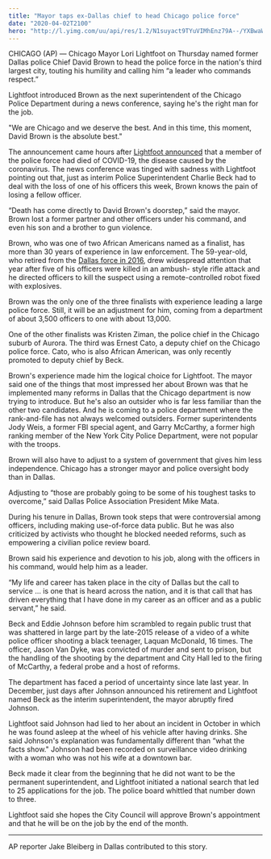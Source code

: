 ```yaml
---
title: "Mayor taps ex-Dallas chief to head Chicago police force"
date: "2020-04-02T2100"
hero: "http://l.yimg.com/uu/api/res/1.2/N1suyact9TYuVIMhEnz79A--/YXBwaWQ9eXRhY2h5b247aD04Njt3PTEzMDs-/https://media.zenfs.com/en/ap.org/4555d6b17be96be19fbf02dcd6a76bf6"
---
```

CHICAGO (AP) — Chicago Mayor Lori Lightfoot on Thursday named former
Dallas police Chief David Brown to head the police force in the nation's
third largest city, touting his humility and calling him “a leader who
commands respect.”

Lightfoot introduced Brown as the next superintendent of the Chicago
Police Department during a news conference, saying he's the right man
for the job.

"We are Chicago and we deserve the best. And in this time, this moment,
David Brown is the absolute best."

The announcement came hours after [Lightfoot announced][1] that a member
of the police force had died of COVID-19, the disease caused by the
coronavirus. The news conference was tinged with sadness with Lightfoot
pointing out that, just as interim Police Superintendent Charlie Beck
had to deal with the loss of one of his officers this week, Brown knows
the pain of losing a fellow officer.

“Death has come directly to David Brown's doorstep,” said the mayor.
Brown lost a former partner and other officers under his command, and
even his son and a brother to gun violence.

Brown, who was one of two African Americans named as a finalist, has
more than 30 years of experience in law enforcement. The 59-year-old,
who retired from the [Dallas force in 2016][2], drew widespread
attention that year after five of his officers were killed in an ambush-
style rifle attack and he directed officers to kill the suspect using a
remote-controlled robot fixed with explosives.

Brown was the only one of the three finalists with experience leading a
large police force. Still, it will be an adjustment for him, coming from
a department of about 3,500 officers to one with about 13,000.

One of the other finalists was Kristen Ziman, the police chief in the
Chicago suburb of Aurora. The third was Ernest Cato, a deputy chief on
the Chicago police force. Cato, who is also African American, was only
recently promoted to deputy chief by Beck.

Brown's experience made him the logical choice for Lightfoot. The mayor
said one of the things that most impressed her about Brown was that he
implemented many reforms in Dallas that the Chicago department is now
trying to introduce. But he's also an outsider who is far less familiar
than the other two candidates. And he is coming to a police department
where the rank-and-file has not always welcomed outsiders. Former
superintendents Jody Weis, a former FBI special agent, and Garry
McCarthy, a former high ranking member of the New York City Police
Department, were not popular with the troops.

Brown will also have to adjust to a system of government that gives him
less independence. Chicago has a stronger mayor and police oversight
body than in Dallas.

Adjusting to “those are probably going to be some of his toughest tasks
to overcome,” said Dallas Police Association President Mike Mata.

During his tenure in Dallas, Brown took steps that were controversial
among officers, including making use-of-force data public. But he was
also criticized by activists who thought he blocked needed reforms, such
as empowering a civilian police review board.

Brown said his experience and devotion to his job, along with the
officers in his command, would help him as a leader.

“My life and career has taken place in the city of Dallas but the call
to service ... is one that is heard across the nation, and it is that
call that has driven everything that I have done in my career as an
officer and as a public servant,” he said.

Beck and Eddie Johnson before him scrambled to regain public trust that
was shattered in large part by the late-2015 release of a video of a
white police officer shooting a black teenager, Laquan McDonald, 16
times. The officer, Jason Van Dyke, was convicted of murder and sent to
prison, but the handling of the shooting by the department and City Hall
led to the firing of McCarthy, a federal probe and a host of reforms.

The department has faced a period of uncertainty since late last year.
In December, just days after Johnson announced his retirement and
Lightfoot named Beck as the interim superintendent, the mayor abruptly
fired Johnson.

Lightfoot said Johnson had lied to her about an incident in October in
which he was found asleep at the wheel of his vehicle after having
drinks. She said Johnson's explanation was fundamentally different than
“what the facts show." Johnson had been recorded on surveillance video
drinking with a woman who was not his wife at a downtown bar.

Beck made it clear from the beginning that he did not want to be the
permanent superintendent, and Lightfoot initiated a national search that
led to 25 applications for the job. The police board whittled that
number down to three.

Lightfoot said she hopes the City Council will approve Brown's
appointment and that he will be on the job by the end of the month.

___

AP reporter Jake Bleiberg in Dallas contributed to this story.

   [1]: https://apnews.com/f5124c7643c8cf701a0e3e38076368cf
   [2]: https://apnews.com/8c1224a33e374521b303a78b87375ac1/On-retirement,-Dallas-police-chief-says-'it's-time-to-go
